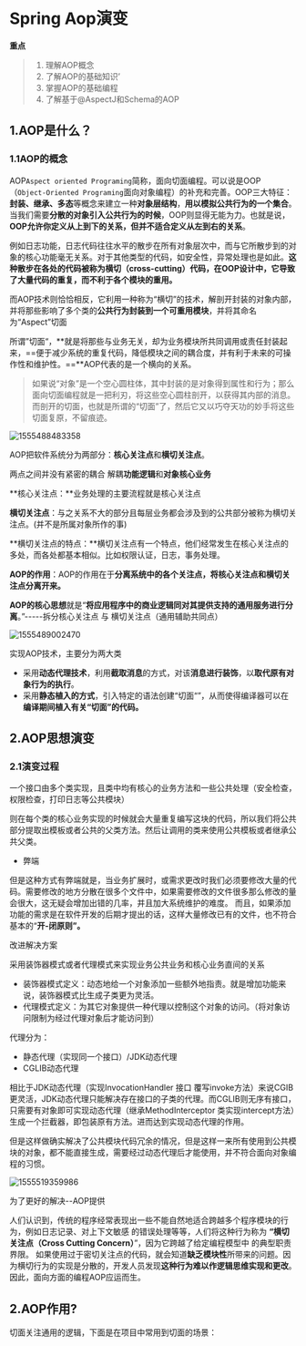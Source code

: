 # Spring Aop演变

**重点**

> 1. 理解AOP概念
> 2. 了解AOP的基础知识’
> 3. 掌握AOP的基础编程
> 4. 了解基于@AspectJ和Schema的AOP

## 1.AOP是什么？

### 1.1AOP的概念

AOP`Aspect oriented Programing`简称，面向切面编程。可以说是OOP（`Object-Oriented Programing`面向对象编程）的补充和完善。OOP三大特征：**封装、继承、多态**等概念来建立一种**对象层结构**，**用以模拟公共行为的一个集合**。当我们需要**分散的对象引入公共行为的时候**，OOP则显得无能为力。也就是说，**OOP允许你定义从上到下的关系，但并不适合定义从左到右的关系**。

例如日志功能，日志代码往往水平的散步在所有对象层次中，而与它所散步到的对象的核心功能毫无关系。对于其他类型的代码，如安全性，异常处理也是如此。**这种散步在各处的代码被称为横切（cross-cutting）代码，在OOP设计中，它导致了大量代码的重复，而不利于各个模块的重用。** 

而AOP技术则恰恰相反，它利用一种称为“横切”的技术，解剖开封装的对象内部，并将那些影响了多个类的**公共行为封装到一个可重用模块**，并将其命名为“Aspect”切面

所谓”切面“，**就是将那些与业务无关，却为业务模块所共同调用或责任封装起来，==便于减少系统的重复代码，降低模块之间的耦合度，并有利于未来的可操作性和维护性。==**AOP代表的是一个横向的关系。

> 如果说“对象”是一个空心圆柱体，其中封装的是对象得到属性和行为；那么面向切面编程就是一把利刃，将这些空心圆柱剖开，以获得其内部的消息。而剖开的切面，也就是所谓的“切面”了，然后它又以巧夺天功的妙手将这些切面复原，不留痕迹。

![1555488483358](D:\婕\JavaEE学习之路\Spring\picture\AOP与OOP关注点的区别)

AOP把软件系统分为两部分：**核心关注点**和**横切关注点**。 

两点之间并没有紧密的耦合  解耦**功能逻辑**和**对象核心业务**

**核心关注点：**业务处理的主要流程就是核心关注点

**横切关注点**：与之关系不大的部分且每层业务都会涉及到的公共部分被称为横切关注点。(并不是所属对象所作的事)

**横切关注点的特点：**横切关注点有一个特点，他们经常发生在核心关注点的多处，而各处都基本相似。比如权限认证，日志，事务处理。

**AOP的作用**：AOP的作用在于**分离系统中的各个关注点，将核心关注点和横切关注点分离开来。**

**AOP的核心思想**就是“**将应用程序中的商业逻辑同对其提供支持的通用服务进行分离**。”-----拆分核心关注点 与 横切关注点（通用辅助共同点）

![1555489002470](D:\婕\JavaEE学习之路\Spring\picture\OOP作用)

实现AOP技术，主要分为两大类

- 采用**动态代理技术**，利用**截取消息**的方式，对该**消息进行装饰**，以**取代原有对象行为的执行**。
- 采用**静态植入的方式**，引入特定的语法创建“切面“”，从而使得编译器可以在**编译期间植入有关“切面”的代码。** 

## 2.AOP思想演变

### 2.1演变过程

一个接口由多个类实现，且类中均有核心的业务方法和一些公共处理（安全检查，权限检查，打印日志等公共模块）

则在每个类的核心业务实现的时候就会大量重复编写这块的代码，所以我们将公共部分提取出模板或者公共的父类方法。然后让调用的类来使用公共模板或者继承公共父类。

- 弊端

但是这种方式有弊端就是，当业务扩展时，或需求更改时我们必须要修改大量的代码。需要修改的地方分散在很多个文件中，如果需要修改的文件很多那么修改的量会很大，这无疑会增加出错的几率，并且加大系统维护的难度。 而且，如果添加功能的需求是在软件开发的后期才提出的话，这样大量修改已有的文件，也不符合基本的“**开-闭原则”。**

改进解决方案

采用装饰器模式或者代理模式来实现业务公共业务和核心业务直间的关系

- 装饰器模式定义：动态地给一个对象添加一些额外地指责。就是增加功能来说，装饰器模式比生成子类更为灵活。
- 代理模式定义：为其它对象提供一种代理以控制这个对象的访问。（将对象访问限制为经过代理对象后才能访问到）

代理分为：

- 静态代理（实现同一个接口）/JDK动态代理
- CGLIB动态代理

相比于JDK动态代理（实现InvocationHandler 接口 覆写invoke方法）来说CGIB更灵活，JDK动态代理只能解决存在接口的子类的代理。而CGLIB则无序有接口，只需要有对象即可实现动态代理（继承MethodInterceptor 类实现intercept方法）生成一个拦截器，即包装原有方法。进而达到实现动态代理的作用。

但是这样做确实解决了公共模块代码冗余的情况，但是这样一来所有使用到公共模块的对象，都不能直接生成，需要经过动态代理后才能使用，并不符合面向对象编程的习惯。

![1555519359986](D:\婕\JavaEE学习之路\Spring\picture\AOP演变过程-动态代理)

为了更好的解决--AOP提供

人们认识到，传统的程序经常表现出一些不能自然地适合跨越多个程序模块的行为，例如日志记录、对上下文敏感 的错误处理等等，人们将这种行为称为 **“横切关注点（Cross Cutting Concern）**”，因为它跨越了给定编程模型中 的典型职责界限。 如果使用过于密切关注点的代码，就会知道**缺乏模块性**所带来的问题。因为横切行为的实现是分散的，开发人员发现**这种行为难以作逻辑思维实现和更改**。因此，面向方面的编程AOP应运而生。 

## 2.AOP作用?

切面关注通用的逻辑，下面是在项目中常用到切面的场景：